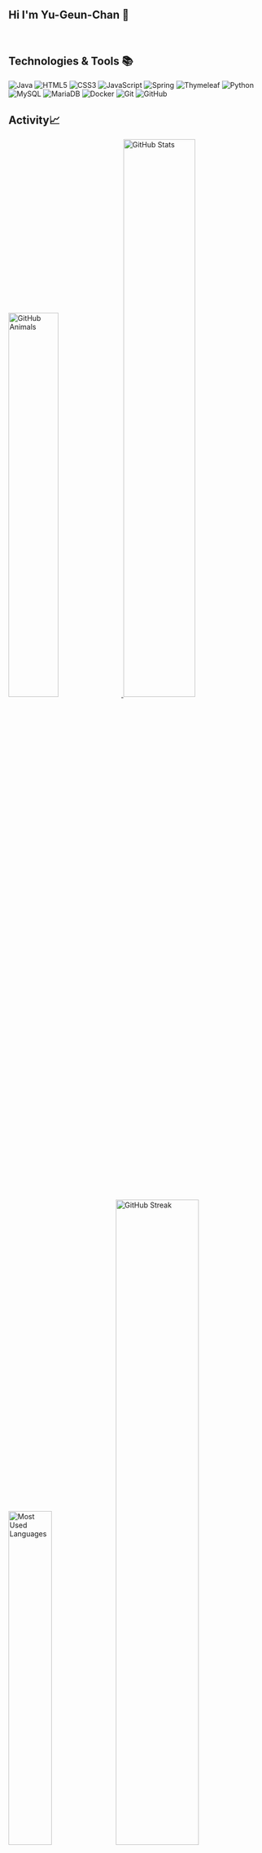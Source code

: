 ## Hi I'm Yu-Geun-Chan 👋

<!--
**Yu-Geun-Chan/Yu-Geun-Chan** is a ✨ _special_ ✨ repository because its `README.md` (this file) appears on your GitHub profile.

Here are some ideas to get you started:

- 🔭 I’m currently working on ...
- 🌱 I’m currently learning ...
- 👯 I’m looking to collaborate on ...
- 🤔 I’m looking for help with ...
- 💬 Ask me about ...
- 📫 How to reach me: ...
- 😄 Pronouns: ...
- ⚡ Fun fact: ...
-->
<br>
<h2>Technologies & Tools 📚</h2>

![Java](https://img.shields.io/badge/Java-E34A86?style=flat-square&amp;logo=Java&amp;logoColor=white)
![HTML5](https://img.shields.io/badge/HTML5-E34F26?style=flat-square&amp;logo=HTML5&amp;logoColor=white)
![CSS3](https://img.shields.io/badge/CSS3-1572B6?style=flat-square&amp;logo=CSS3&amp;logoColor=white)
![JavaScript](https://img.shields.io/badge/Javascript-F7DF1E?style=flat-square&amp;logo=Javascript&amp;logoColor=black)
![Spring](https://img.shields.io/badge/Spring-6DB33F?style=flat-square&amp;logo=Spring&amp;logoColor=white)
![Thymeleaf](https://img.shields.io/badge/Thymeleaf-005F0F?style=flat-square&amp;logo=Thymeleaf&amp;logoColor=white)
![Python](https://img.shields.io/badge/-Python-black?style=flat-square&amp;logo=Python)
![MySQL](https://img.shields.io/badge/Mysql-4479A1?style=flat-square&amp;logo=Mysql&amp;logoColor=white)
![MariaDB](https://img.shields.io/badge/MariaDB-003545?style=flat-square&amp;logo=mariadb&amp;logoColor=white)
![Docker](https://img.shields.io/badge/Docker-2496ED?style=flat-square&amp;logo=Docker&amp;logoColor=white)
![Git](https://img.shields.io/badge/-Git-black?style=flat-square&amp;logo=git&logoColor=F05032)
![GitHub](https://img.shields.io/badge/Github-181717?style=flat-square&amp;logo=Github&amp;logoColor=white)

<h2>Activity📈</h2>

<div>
  <a href="https://www.gitanimals.org/en_US" target="_blank">
    <img 
      src="https://render.gitanimals.org/farms/Yu-Geun-Chan"
      style="width: 44%;"
      alt="GitHub Animals"
    />
  </a>
  <img 
    src="https://github-readme-stats.vercel.app/api?username=Yu-Geun-Chan&show_icons=true&title_color=AA0A16&text_color=000000&bg_color=FFFFFF&custom_title=GitHub%20Stats&icon_color=FF1200"
    style="width: 53%;"
    alt="GitHub Stats"
  />  
</div>
<br>

<div>
  <img 
    src="https://github-readme-stats.vercel.app/api/top-langs/?username=Yu-Geun-Chan&layout=compact&show_icons=true&title_color=AA0A16"
    style="width: 41%;"
    alt="Most Used Languages"
  />

  <a href="https://git.io/streak-stats">
    <img src="https://streak-stats.demolab.com?user=Yu-Geun-Chan&hide_border=false&border_radius=5&ring=AA0A16&currStreakLabel=000000&fire=FF1200"
      style="width: 57%;"
      alt="GitHub Streak"
    />
  </a>
</div>
<br>

<div>  
  <a href="https://yu-geun-chan.github.io/">
    <img src="https://img.shields.io/badge/Visit%20My%20Website-282828?style=flat-square&logo=google-chrome&logoColor=FFFFFF&color=282828&labelColor=282828" />
  </a>
  <a href="https://velog.io/@da5105/posts">
    <img src="https://img.shields.io/badge/Visit%20My%20Velog-282828?style=flat-square&logo=velog&logoColor=FFFFFF&color=282828&labelColor=282828" />
  </a>
  <a href="https://hits.seeyoufarm.com">
    <img src="https://hits.seeyoufarm.com/api/count/incr/badge.svg?url=https%3A%2F%2Fgithub.com%2FYu-Geun-Chan%2Fhit-counter&count_bg=%23282828&title_bg=%23282828&icon=hexo.svg&icon_color=%23FFFFFF&title=hits&edge_flat=false&count_fg=%23FFFFFF" />
  </a>
  <a href="https://github.com/Yu-Geun-Chan">
    <img src="https://img.shields.io/github/followers/Yu-Geun-Chan?style=flat-square&color=282828&labelColor=282828&logo=github&logoColor=FFFFFF&label=Followers&logoWidth=20" />
  </a>
  <a href="https://github.com/Yu-Geun-Chan?tab=repositories">
    <img src="https://img.shields.io/github/stars/Yu-Geun-Chan?style=flat-square&color=282828&labelColor=282828&logo=github&logoColor=FFFFFF&label=Stars&logoWidth=20" />
  </a>  
</div>


